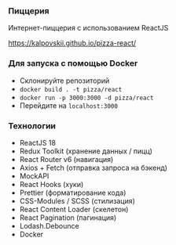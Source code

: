 ### Пиццерия
Интернет-пиццерия с использованием ReactJS <br>

https://kalpovskii.github.io/pizza-react/
### Для запуска с помощью Docker
* Склонируйте репозиторий
* `docker build . -t pizza/react`
* `docker run -p 3000:3000 -d pizza/react`
* Перейдите на `localhost:3000`
### Технологии
* ReactJS 18
* Redux Toolkit (хранение данных / пицц)
* React Router v6 (навигация)
* Axios + Fetch (отправка запроса на бэкенд)
* MockAPI
* React Hooks (хуки)
* Prettier (форматирование кода)
* CSS-Modules / SCSS (стилизация)
* React Content Loader (скелетон)
* React Pagination (пагинация)
* Lodash.Debounce
* Docker
